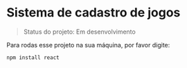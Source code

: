 # Sistema de cadastro de jogos
> Status do projeto: Em desenvolvimento

Para rodas esse projeto na sua máquina, por favor digite:

```
npm install react
```
